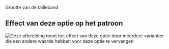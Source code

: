 Grootte van de tailleband

## Effect van deze optie op het patroon

![Deze afbeelding toont het effect van deze optie door meerdere varianten die een andere waarde hebben voor deze optie te vervangen](waralee_waistbandwidth_sample.svg "Effect van deze optie op het patroon")
